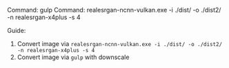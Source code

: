 Command: gulp
Command: realesrgan-ncnn-vulkan.exe -i ./dist/ -o ./dist2/ -n realesrgan-x4plus -s 4

Guide:
1. Convert image via `realesrgan-ncnn-vulkan.exe -i ./dist/ -o ./dist2/ -n realesrgan-x4plus -s 4`
2. Convert image via `gulp` with downscale